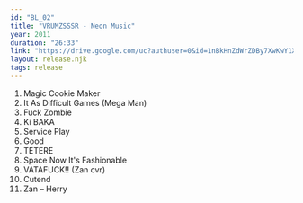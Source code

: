 ```yaml
---
id: "BL_02"
title: "VRUMZSSSR - Neon Music"
year: 2011
duration: "26:33"
link: "https://drive.google.com/uc?authuser=0&id=1nBkHnZdWrZDBy7XwKwY1XQDVYGM2Fu9O&export=download"
layout: release.njk
tags: release
---
```


01. Magic Cookie Maker
02. It As Difficult Games (Mega Man)
03. Fuck Zombie
04. Ki BAKA
05. Service Play
06. Good
07. TETERE
08. Space Now It's Fashionable
09. VATAFUCK!! (Zan cvr)
10. Cutend
11. Zan – Herry
